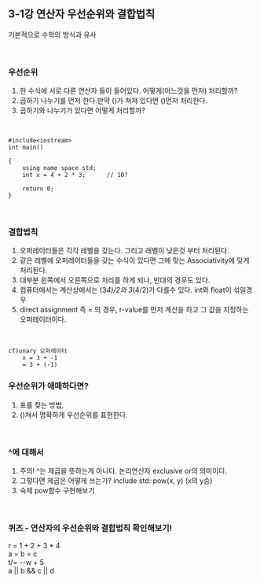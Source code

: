## 3-1강 연산자 우선순위와 결합법칙

기본적으로 수학의 방식과 유사

<br>

### 우선순위

1. 한 수식에 서로 다른 연산자 들이 들어있다. 어떻게(어느것을 먼저) 처리할까?
2. 곱하기 나누기를 먼저 한다.만약 ()가 쳐져 있다면 ()먼저 처리한다.
3. 곱하기와 나누기가 있다면 어떻게 처리할까?

<br>

	#include<iostream>
	int main()
	
	{
		using name space std;
		int x = 4 + 2 * 3;		// 10?
		
		return 0;
	}

<br>

### 결합법칙

1. 오퍼레이터들은 각각 레벨을 갖는다. 그리고 래벨이 낮은것 부터 처리된다.
2. 같은 레벨에 오퍼레이터들을 갖는 수식이 있다면 그에 맞는 Associativity에 맞게 처리된다.
3. 대부분 왼쪽에서 오른쪽으로 처리를 하게 되나, 반대의 경우도 있다. 
4. 컴퓨터에서는 계산상에서는 (3*4)/2와 3*(4/2)가 다를수 있다. int와 float이 섞일경우
5. direct assignment 즉 = 의 경우, r-value를 먼저 계산을 하고 그 값을 지정하는 오퍼레이터이다.

<br>

	cf)unary 오퍼레이터
		x = 3 + -1
	  	= 3 + (-1)

### 우선순위가 애매하다면?

1. 표를 찾는 방법, 
2. ()쳐서 명확하게 우선순위를 표현한다.

<br>

### ^에 대해서

1. 주의! ^는 제곱을 뜻하는게 아니다. 논리연산자 exclusive or의 의미이다.
2. 그렇다면 제곱은 어떻게 쓰는가? include<cmath> std::pow(x, y) (x의 y승)
3. 숙제 pow함수 구현해보기
	
<br>
	
### 퀴즈 - 연산자의 우선순위와 결합법칙 확인해보기!
r = 1 + 2 + 3 * 4<br>
a = b = c<br>
t/= --w + 5<br>
a || b && c || d<br>

